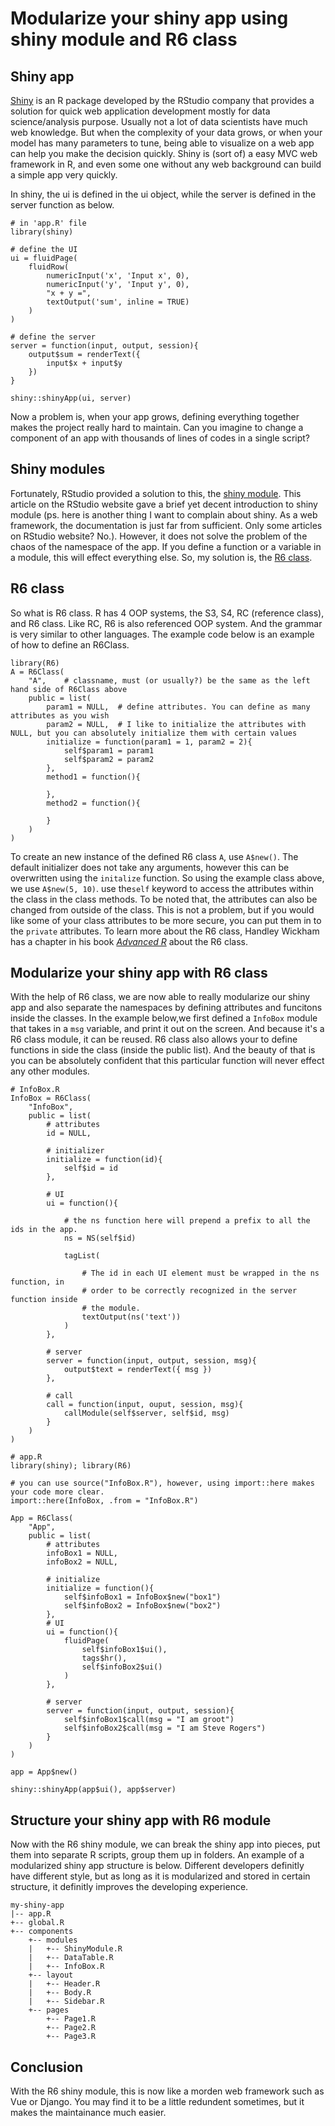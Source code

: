 # Modularize your shiny app using shiny module and R6 class

## <i class="fa fa-hand-o-right"></i> Shiny app

[Shiny](https://shiny.rstudio.com/) is an R package developed by the RStudio company that provides a solution for quick web application development mostly for data science/analysis purpose. Usually not a lot of data scientists have much web knowledge. But when the complexity of your data grows, or when your model has many parameters to tune, being able to visualize on a web app can help you make the decision quickly. Shiny is (sort of) a easy MVC web framework in R, and even some one without any web background can build a simple app very quickly. 

In shiny, the ui is defined in the ui object, while the server is defined in the server function as below.

```
# in 'app.R' file
library(shiny)

# define the UI
ui = fluidPage(
    fluidRow(
        numericInput('x', 'Input x', 0),
        numericInput('y', 'Input y', 0),
        "x + y =",
        textOutput('sum', inline = TRUE)
    )
)

# define the server
server = function(input, output, session){
    output$sum = renderText({
        input$x + input$y
    })
}

shiny::shinyApp(ui, server)
```

Now a problem is, when your app grows, defining everything together makes the project really hard to maintain. Can you imagine to change a component of an app with thousands of lines of codes in a single script? 

## <i class="fa fa-hand-o-right"></i> Shiny modules

Fortunately, RStudio provided a solution to this, the [shiny module](https://shiny.rstudio.com/articles/modules.html). This article on the RStudio website gave a brief yet decent introduction to shiny module (ps. here is another thing I want to complain about shiny. As a web framework, the documentation is just far from sufficient. Only some articles on RStudio website? No.). However, it does not solve the problem of the chaos of the namespace of the app. If you define a function or a variable in a module, this will effect everything else. So, my solution is, the [R6 class](https://r6.r-lib.org/).

## <i class="fa fa-hand-o-right"></i> R6 class

So what is R6 class. R has 4 OOP systems, the S3, S4, RC (reference class), and R6 class. Like RC, R6 is also referenced OOP system. And the grammar is very similar to other languages. The example code below is an example of how to define an R6Class.

```
library(R6)
A = R6Class(
    "A",    # classname, must (or usually?) be the same as the left hand side of R6Class above
    public = list(  
        param1 = NULL,  # define attributes. You can define as many attributes as you wish
        param2 = NULL,  # I like to initialize the attributes with NULL, but you can absolutely initialize them with certain values
        initialize = function(param1 = 1, param2 = 2){
            self$param1 = param1
            self$param2 = param2
        },
        method1 = function(){
            
        },
        method2 = function(){

        }
    )
)
```

To create an new instance of the defined R6 class `A`, use `A$new()`. The default initializer does not take any arguments, however this can be overwritten using the `initalize` function. So using the example class above, we use `A$new(5, 10)`. use the`self` keyword to access the attributes within the class in the class methods. To be noted that, the attributes can also be changed from outside of the class. This is not a problem, but if you would like some of your class attributes to be more secure, you can put them in to the `private` attributes. To learn more about the R6 class, Handley Wickham has a chapter in his book *[Advanced R](https://adv-r.hadley.nz/r6.html)* about the R6 class.

## <i class="fa fa-hand-o-right"></i> Modularize your shiny app with R6 class

With the help of R6 class, we are now able to really modularize our shiny app and also separate the namespaces by defining attributes and funcitons inside the classes. In the example below,we first defined a `InfoBox` module that takes in a `msg` variable, and print it out on the screen. And because it's a R6 class module, it can be reused. R6 class also allows your to define functions in side the class (inside the public list). And the beauty of that is you can be absolutely confident that this particular function will never effect any other modules.

```
# InfoBox.R
InfoBox = R6Class(
    "InfoBox",
    public = list(
        # attributes
        id = NULL,
        
        # initializer
        initialize = function(id){
            self$id = id
        },
        
        # UI
        ui = function(){

            # the ns function here will prepend a prefix to all the ids in the app.
            ns = NS(self$id)

            tagList(

                # The id in each UI element must be wrapped in the ns function, in
                # order to be correctly recognized in the server function inside 
                # the module.
                textOutput(ns('text'))
            )
        },
        
        # server
        server = function(input, output, session, msg){
            output$text = renderText({ msg })
        },

        # call
        call = function(input, ouput, session, msg){
            callModule(self$server, self$id, msg)
        }
    )
)
```

```
# app.R
library(shiny); library(R6)

# you can use source("InfoBox.R"), however, using import::here makes your code more clear.
import::here(InfoBox, .from = "InfoBox.R")

App = R6Class(
    "App",
    public = list(
        # attributes
        infoBox1 = NULL,
        infoBox2 = NULL,  

        # initialize
        initialize = function(){
            self$infoBox1 = InfoBox$new("box1")
            self$infoBox2 = InfoBox$new("box2")
        },
        # UI
        ui = function(){
            fluidPage(
                self$infoBox1$ui(),
                tags$hr(),
                self$infoBox2$ui()
            )
        },
        
        # server
        server = function(input, output, session){
            self$infoBox1$call(msg = "I am groot")
            self$infoBox2$call(msg = "I am Steve Rogers")
        }
    )
)

app = App$new()

shiny::shinyApp(app$ui(), app$server)
```

## <i class="fa fa-hand-o-right"></i> Structure your shiny app with R6 module

Now with the R6 shiny module, we can break the shiny app into pieces, put them into separate R scripts, group them up in folders. An example of a modularized shiny app structure is below. Different developers definitly have different style, but as long as it is modularized and stored in certain structure, it definitly improves the developing experience.

```
my-shiny-app
|-- app.R
+-- global.R
+-- components
    +-- modules
    |   +-- ShinyModule.R
    |   +-- DataTable.R
    |   +-- InfoBox.R
    +-- layout
    |   +-- Header.R
    |   +-- Body.R
    |   +-- Sidebar.R
    +-- pages
        +-- Page1.R
        +-- Page2.R
        +-- Page3.R

```

## <i class="fa fa-hand-o-right"></i> Conclusion

With the R6 shiny module, this is now like a morden web framework such as Vue or Django. You may find it to be a little redundent sometimes, but it makes the maintainance much easier.